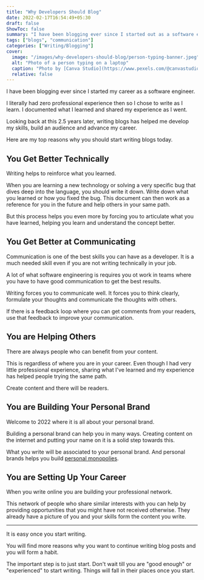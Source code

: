 ```yaml
---
title: "Why Developers Should Blog"
date: 2022-02-17T16:54:49+05:30
draft: false
ShowToc: false
summary: "I have been blogging ever since I started out as a software engineer. Here is why you should do it too."
tags: ["blogs", "communication"]
categories: ["Writing/Blogging"]
cover:
  image: "/images/why-developers-should-blog/person-typing-banner.jpeg"
  alt: "Photo of a person typing on a laptop"
  caption: "Photo by [Canva Studio](https://www.pexels.com/@canvastudio) from [Pexels](https://www.pexels.com/photo/photo-of-man-using-laptop-3194523/)"
  relative: false
---
```


I have been blogging ever since I started my career as a software engineer.

I literally had zero professional experience then so I chose to write as I learn. I documented what I learned and shared my experience as I went.

Looking back at this 2.5 years later, writing blogs has helped me develop my skills, build an audience and advance my career.

Here are my top reasons why you should start writing blogs today.

## You Get Better Technically

Writing helps to reinforce what you learned.

When you are learning a new technology or solving a very specific bug that dives deep into the language, you should write it down. Write down what you learned or how you fixed the bug. This document can then work as a reference for you in the future and help others in your same path.

But this process helps you even more by forcing you to articulate what you have learned, helping you learn and understand the concept better.

## You Get Better at Communicating

Communication is one of the best skills you can have as a developer. It is a much needed skill even if you are not writing technically in your job.

A lot of what software engineering is requires you ot work in teams where you have to have good communication to get the best results.

Writing forces you to communicate well. It forces you to think clearly, formulate your thoughts and communicate the thoughts with others.

If there is a feedback loop where you can get comments from your readers, use that feedback to improve your communication.

## You are Helping Others

There are always people who can benefit from your content.

This is regardless of where you are in your career. Even though I had very little professional experience, sharing what I've learned and my experience has helped people trying the same path.

Create content and there will be readers.

## You are Building Your Personal Brand

Welcome to 2022 where it is all about your personal brand.

Building a personal brand can help you in many ways. Creating content on the internet and putting your name on it is a solid step towards this.

What you write will be associated to your personal brand. And personal brands helps you build [personal monopolies](/daily/23-1-22-personal-monopolies/).

## You are Setting Up Your Career

When you write online you are building your professional network.

This network of people who share similar interests with you can help by providing opportunities that you might have not received otherwise. They already have a picture of you and your skills form the content you write.

---

It is easy once you start writing.

You will find more reasons why you want to continue writing blog posts and you will form a habit.

The important step is to just start. Don't wait till you are "good enough" or "experienced" to start writing. Things will fall in their places once you start.

